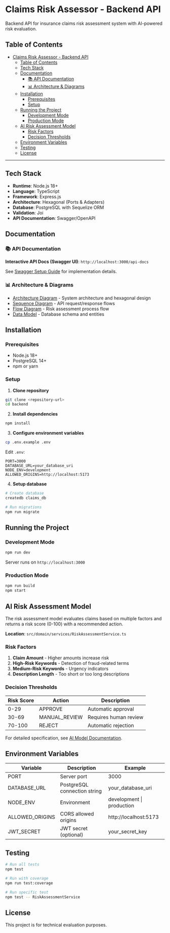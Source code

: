 # Claims Risk Assessor - Backend API

Backend API for insurance claims risk assessment system with AI-powered risk evaluation.

## Table of Contents

- [Claims Risk Assessor - Backend API](#claims-risk-assessor---backend-api)
  - [Table of Contents](#table-of-contents)
  - [Tech Stack](#tech-stack)
  - [Documentation](#documentation)
    - [📚 API Documentation](#-api-documentation)
    - [📊 Architecture \& Diagrams](#-architecture--diagrams)
  - [Installation](#installation)
    - [Prerequisites](#prerequisites)
    - [Setup](#setup)
  - [Running the Project](#running-the-project)
    - [Development Mode](#development-mode)
    - [Production Mode](#production-mode)
  - [AI Risk Assessment Model](#ai-risk-assessment-model)
    - [Risk Factors](#risk-factors)
    - [Decision Thresholds](#decision-thresholds)
  - [Environment Variables](#environment-variables)
  - [Testing](#testing)
  - [License](#license)

---

## Tech Stack

- **Runtime**: Node.js 18+
- **Language**: TypeScript
- **Framework**: Express.js
- **Architecture**: Hexagonal (Ports & Adapters)
- **Database**: PostgreSQL with Sequelize ORM
- **Validation**: Joi
- **API Documentation**: Swagger/OpenAPI

## Documentation

### 📚 API Documentation
**Interactive API Docs (Swagger UI)**: `http://localhost:3000/api-docs`

See [Swagger Setup Guide](./docs/swagger-setup.md) for implementation details.

### 📊 Architecture & Diagrams
- [Architecture Diagram](./docs/architecture-diagram.md) - System architecture and hexagonal design
- [Sequence Diagram](./docs/sequence-diagram.md) - API request/response flows
- [Flow Diagram](./docs/flow-diagram.md) - Risk assessment process flow
- [Data Model](./docs/data-model.md) - Database schema and entities

## Installation

### Prerequisites
- Node.js 18+
- PostgreSQL 14+
- npm or yarn

### Setup

1. **Clone repository**
```bash
git clone <repository-url>
cd backend
```

2. **Install dependencies**
```bash
npm install
```

3. **Configure environment variables**
```bash
cp .env.example .env
```

Edit `.env`:
```env
PORT=3000
DATABASE_URL=your_database_uri
NODE_ENV=development
ALLOWED_ORIGINS=http://localhost:5173
```

4. **Setup database**
```bash
# Create database
createdb claims_db

# Run migrations
npm run migrate
```

## Running the Project

### Development Mode
```bash
npm run dev
```
Server runs on `http://localhost:3000`

### Production Mode
```bash
npm run build
npm start
```

## AI Risk Assessment Model

The risk assessment model evaluates claims based on multiple factors and returns a risk score (0-100) with a recommended action.

**Location**: `src/domain/services/RiskAssessmentService.ts`

### Risk Factors

1. **Claim Amount** - Higher amounts increase risk
2. **High-Risk Keywords** - Detection of fraud-related terms
3. **Medium-Risk Keywords** - Urgency indicators
4. **Description Length** - Too short or too long descriptions

### Decision Thresholds

| Risk Score | Action | Description |
|------------|--------|-------------|
| 0-29 | APPROVE | Automatic approval |
| 30-69 | MANUAL_REVIEW | Requires human review |
| 70-100 | REJECT | Automatic rejection |

For detailed specification, see [AI Model Documentation](../documentation/AI_MODEL_SPECIFICATION.md).

## Environment Variables

| Variable | Description | Example |
|----------|-------------|---------|
| PORT | Server port | 3000 |
| DATABASE_URL | PostgreSQL connection string | your_database_uri |
| NODE_ENV | Environment | development \| production |
| ALLOWED_ORIGINS | CORS allowed origins | http://localhost:5173 |
| JWT_SECRET | JWT secret (optional) | your_secret_key |

## Testing

```bash
# Run all tests
npm test

# Run with coverage
npm run test:coverage

# Run specific test
npm test -- RiskAssessmentService
```

## License

This project is for technical evaluation purposes.
